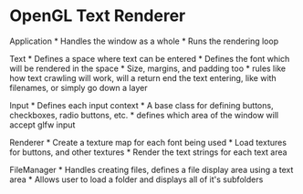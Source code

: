 # OpenGL Text Renderer

Application
    * Handles the window as a whole
    * Runs the rendering loop

Text
    * Defines a space where text can be entered
    * Defines the font which will be rendered in the space
    * Size, margins, and padding too
    * rules like how text crawling will work, will a return end the text entering, like with filenames, or simply go down a layer

Input
    * Defines each input context
    * A base class for defining buttons, checkboxes, radio buttons, etc.
    * defines which area of the window will accept glfw input

Renderer
    * Create a texture map for each font being used
    * Load textures for buttons, and other textures
    * Render the text strings for each text area

FileManager
    * Handles creating files, defines a file display area using a text area
    * Allows user to load a folder and displays all of it's subfolders